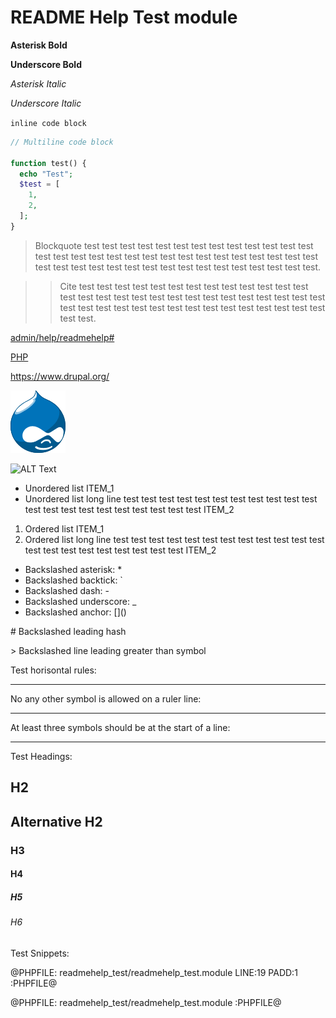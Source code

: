 # README Help Test module

**Asterisk Bold**

__Underscore Bold__

*Asterisk Italic*

_Underscore Italic_

`inline code block`

```php
// Multiline code block

function test() {
  echo "Test";
  $test = [
    1,
    2,
  ];
}
```

> Blockquote test test test test test test test test test test test test test
test test test test test test test test test test test test test test test test
test test test test test test test test test test test test test test test test.


>> Cite test test test test test test test test test test test test test
test test test test test test test test test test test test test test test test
test test test test test test test test test test test test test test test test.


[admin/help/readmehelp#](#0 "Anchor relative path test")

[PHP](http://php.net/ "Anchor absolute path test")

https://www.drupal.org/

![ALT Text](images/druplicon.png "Image relative path test")


![ALT Text](https://raw.githubusercontent.com/drugan/readmehelp/master/images/drupalcat.png
"Image absolute path test")


- Unordered list ITEM_1
- Unordered list long line test test test test test test test test test test
test test test test test test test test test test test ITEM_2


1. Ordered list ITEM_1
2. Ordered list long line test test test test test test test test test test
test test test test test test test test test test test ITEM_2


- Backslashed asterisk: \*
- Backslashed backtick: \`
- Backslashed dash: \-
- Backslashed underscore: \_
- Backslashed anchor: \[\]\(\)

\# Backslashed leading hash

\> Backslashed line leading greater than symbol

Test horisontal rules:
________________________________________________________________________________

No any other symbol is allowed on a ruler line:

********************************************************************************

At least three symbols should be at the start of a line:

---


Test Headings:

## H2

Alternative H2
--------------

### H3

#### H4

##### H5

###### H6

Test Snippets:

@PHPFILE: readmehelp_test/readmehelp_test.module LINE:19 PADD:1 :PHPFILE@

@PHPFILE: readmehelp_test/readmehelp_test.module :PHPFILE@

